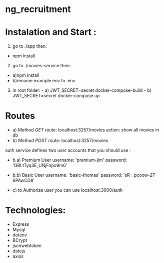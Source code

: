 # ng_recruitment


# Instalation and Start :
1) go to ./app then:
  - npm install
2) go to ./movies-service then:
  - a)npm install
  - b)rename example.env to .env

3) in root folder:
               - a) JWT_SECRET=secret docker-compose-build
               - b) JWT_SECRET=secret docker-compose up
 
# Routes

- a) Method *GET* route: localhost:3257/movies
              action: show all movies in db
- b) Method *POST* route: localhost:3257/movies

auth service defines two user accounts that you should use :

- b.a) Premium User
  username: 'premium-jim'
  password: 'GBLtTyq3E_UNjFnpo9m6'
  
- b.b) Basic User
  username: 'basic-thomas'
  password: 'sR-_pcoow-27-6PAwCD8'
  
- c) to Authorize user you can use
    localhost:3000/auth

# Technologies:
- Express
- Mysql
- dotenv
- BCrypt
- jsonwebtoken
- datejs
- axios
